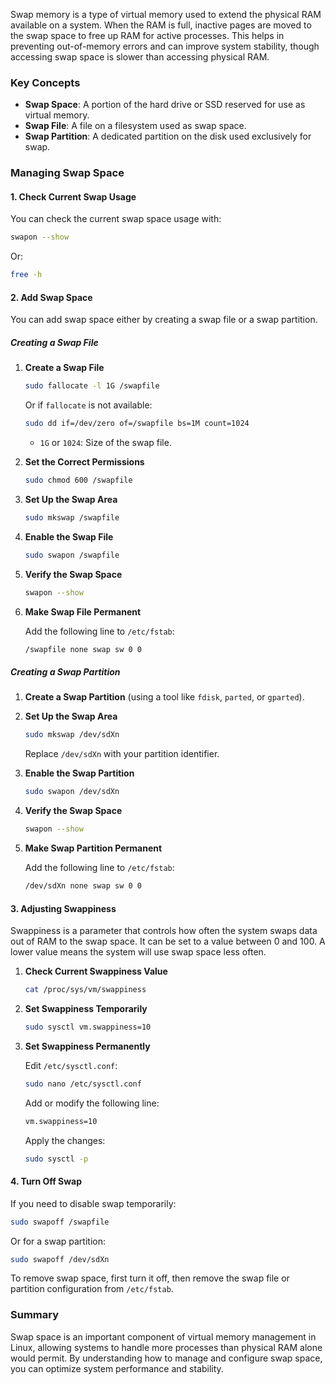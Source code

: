 Swap memory is a type of virtual memory used to extend the physical RAM available on a system. When the RAM is full, inactive pages are moved to the swap space to free up RAM for active processes. This helps in preventing out-of-memory errors and can improve system stability, though accessing swap space is slower than accessing physical RAM.

### Key Concepts

- **Swap Space**: A portion of the hard drive or SSD reserved for use as virtual memory.
- **Swap File**: A file on a filesystem used as swap space.
- **Swap Partition**: A dedicated partition on the disk used exclusively for swap.

### Managing Swap Space

#### 1. **Check Current Swap Usage**

You can check the current swap space usage with:

```sh
swapon --show
```

Or:

```sh
free -h
```

#### 2. **Add Swap Space**

You can add swap space either by creating a swap file or a swap partition.

##### **Creating a Swap File**

1. **Create a Swap File**

   ```sh
   sudo fallocate -l 1G /swapfile
   ```

   Or if `fallocate` is not available:

   ```sh
   sudo dd if=/dev/zero of=/swapfile bs=1M count=1024
   ```

   - `1G` or `1024`: Size of the swap file.

2. **Set the Correct Permissions**

   ```sh
   sudo chmod 600 /swapfile
   ```

3. **Set Up the Swap Area**

   ```sh
   sudo mkswap /swapfile
   ```

4. **Enable the Swap File**

   ```sh
   sudo swapon /swapfile
   ```

5. **Verify the Swap Space**

   ```sh
   swapon --show
   ```

6. **Make Swap File Permanent**

   Add the following line to `/etc/fstab`:

   ```sh
   /swapfile none swap sw 0 0
   ```

##### **Creating a Swap Partition**

1. **Create a Swap Partition** (using a tool like `fdisk`, `parted`, or `gparted`).

2. **Set Up the Swap Area**

   ```sh
   sudo mkswap /dev/sdXn
   ```

   Replace `/dev/sdXn` with your partition identifier.

3. **Enable the Swap Partition**

   ```sh
   sudo swapon /dev/sdXn
   ```

4. **Verify the Swap Space**

   ```sh
   swapon --show
   ```

5. **Make Swap Partition Permanent**

   Add the following line to `/etc/fstab`:

   ```sh
   /dev/sdXn none swap sw 0 0
   ```

#### 3. **Adjusting Swappiness**

Swappiness is a parameter that controls how often the system swaps data out of RAM to the swap space. It can be set to a value between 0 and 100. A lower value means the system will use swap space less often.

1. **Check Current Swappiness Value**

   ```sh
   cat /proc/sys/vm/swappiness
   ```

2. **Set Swappiness Temporarily**

   ```sh
   sudo sysctl vm.swappiness=10
   ```

3. **Set Swappiness Permanently**

   Edit `/etc/sysctl.conf`:

   ```sh
   sudo nano /etc/sysctl.conf
   ```

   Add or modify the following line:

   ```sh
   vm.swappiness=10
   ```

   Apply the changes:

   ```sh
   sudo sysctl -p
   ```

#### 4. **Turn Off Swap**

If you need to disable swap temporarily:

```sh
sudo swapoff /swapfile
```

Or for a swap partition:

```sh
sudo swapoff /dev/sdXn
```

To remove swap space, first turn it off, then remove the swap file or partition configuration from `/etc/fstab`.

### Summary

Swap space is an important component of virtual memory management in Linux, allowing systems to handle more processes than physical RAM alone would permit. By understanding how to manage and configure swap space, you can optimize system performance and stability.
